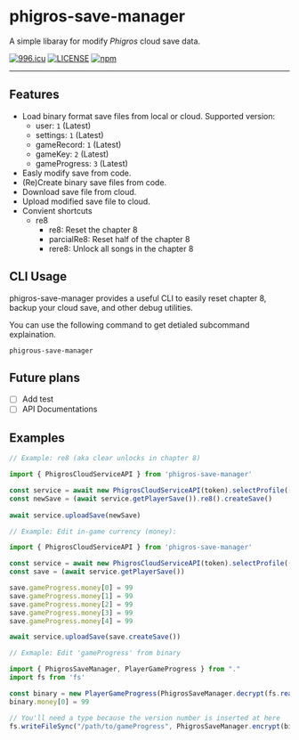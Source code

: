 # phigros-save-manager

A simple libaray for modify *Phigros* cloud save data.

[![996.icu](https://img.shields.io/badge/link-996.icu-red.svg)](https://996.icu)
[![LICENSE](https://img.shields.io/badge/license-Anti%20996-blue.svg)](https://github.com/996icu/996.ICU/blob/master/LICENSE)
[![npm](https://img.shields.io/npm/v/phigros-save-manager)](https://www.npmjs.com/package/phigros-save-manager)

---

## Features

- Load binary format save files from local or cloud. Supported version: 
    + user: `1` (Latest)
    + settings: `1` (Latest)
    + gameRecord: `1` (Latest)
    + gameKey: `2` (Latest)
    + gameProgress: `3` (Latest)
- Easly modify save from code.
- (Re)Create binary save files from code.
- Download save file from cloud.
- Upload modified save file to cloud.
- Convient shortcuts
    + re8
        - re8: Reset the chapter 8
        - parcialRe8: Reset half of the chapter 8
        - rere8: Unlock all songs in the chapter 8

## CLI Usage

phigros-save-manager provides a useful CLI to easily reset chapter 8, backup your cloud save, and other debug utilities.

You can use the following command to get detialed subcommand explaination.

```
phigrous-save-manager
```

## Future plans

- [ ] Add test
- [ ] API Documentations

## Examples

```typescript
// Example: re8 (aka clear unlocks in chapter 8)

import { PhigrosCloudServiceAPI } from 'phigros-save-manager'

const service = await new PhigrosCloudServiceAPI(token).selectProfile(() => true)
const newSave = (await service.getPlayerSave()).re8().createSave()
        
await service.uploadSave(newSave)
```

```typescript
// Example: Edit in-game currency (money):

import { PhigrosCloudServiceAPI } from 'phigros-save-manager'

const service = await new PhigrosCloudServiceAPI(token).selectProfile(() => true)
const save = (await service.getPlayerSave())

save.gameProgress.money[0] = 99
save.gameProgress.money[1] = 99
save.gameProgress.money[2] = 99
save.gameProgress.money[3] = 99
save.gameProgress.money[4] = 99

await service.uploadSave(save.createSave())
```

```typescript
// Exmaple: Edit 'gameProgress' from binary

import { PhigrosSaveManager, PlayerGameProgress } from "."
import fs from 'fs'

const binary = new PlayerGameProgress(PhigrosSaveManager.decrypt(fs.readFileSync("/path/to/gameProgress")));
binary.money[0] = 99

// You'll need a type because the version number is inserted at here
fs.writeFileSync("/path/to/gameProgress", PhigrosSaveManager.encrypt(binary.save(), 'gameProgress'))

```

